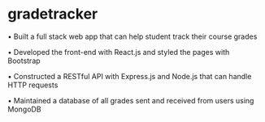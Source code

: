# gradetracker
• Built a full stack web app that can help student track their course grades

• Developed the front-end with React.js and styled the pages with Bootstrap

• Constructed a RESTful API with Express.js and Node.js that can handle HTTP requests

• Maintained a database of all grades sent and received from users using MongoDB
